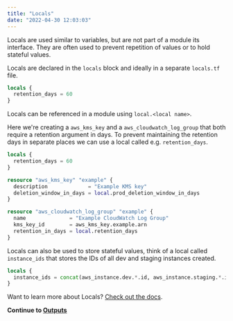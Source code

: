 ```yaml
---
title: "Locals"
date: "2022-04-30 12:03:03"
---
```


Locals are used similar to variables, but are not part of a module its interface. They are often used to prevent repetition of values or to hold stateful values.

Locals are declared in the `locals` block and ideally in a separate `locals.tf` file.

```terraform
locals {
  retention_days = 60
}
```

Locals can be referenced in a module using `local.<local name>`. 

Here we're creating a `aws_kms_key` and a `aws_cloudwatch_log_group` that both require a retention argument in days. To prevent maintaining the retention days in separate places we can use a local called e.g. `retention_days`.

```terraform
locals {
  retention_days = 60
}

resource "aws_kms_key" "example" {
  description             = "Example KMS key"
  deletion_window_in_days = local.prod_deletion_window_in_days
}

resource "aws_cloudwatch_log_group" "example" {
  name              = "Example CloudWatch Log Group"
  kms_key_id        = aws_kms_key.example.arn
  retention_in_days = local.retention_days
}
```

Locals can also be used to store stateful values, think of a local called `instance_ids` that stores the IDs of all dev and staging instances created.

```terraform
locals {
  instance_ids = concat(aws_instance.dev.*.id, aws_instance.staging.*.id)
}
```

Want to learn more about Locals? [Check out the docs](https://www.terraform.io/language/values/locals).

**Continue to [Outputs](../outputs)**
